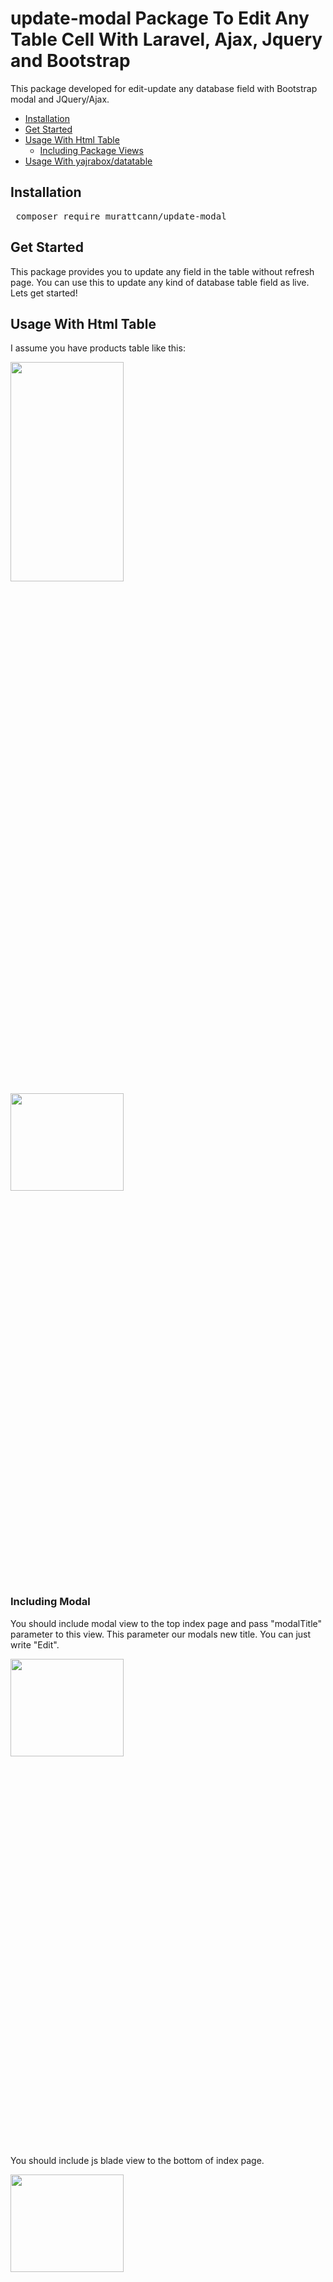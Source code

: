 # update-modal Package To Edit Any Table Cell With Laravel, Ajax, Jquery and Bootstrap
This package developed for edit-update any database field with Bootstrap modal and JQuery/Ajax.

<ul> 
  <li><a href="#installation">Installation</a></li>
  <li><a href="#get-started">Get Started </a></li>
  <li>
    <a href="#usage-with-html-table">Usage With Html Table</a>
    <ul>
        <li><a href="#including-modal">Including Package Views</a></li>
    </ul>
  </li>
   
  <li><a href="#usage-with-yajrabox">Usage With yajrabox/datatable</a></li>
 
</ul>


## <span id="installation"> Installation </span>

<pre> composer require murattcann/update-modal </pre>

## <span> Get Started</span>
<p> This package provides you to update any field in the table without refresh page. 
You can use this to update any kind of database table field as live. Lets get started!
</p>

## <span id="usage-with-html-table"> Usage With Html Table </span>
<p>I assume you have products table like this:</p>
<img src="https://github.com/murattcann/update-package-readme-images/blob/master/productsIndexWithoutPackage.png" width="60%" height="30%"> 

<img src="https://github.com/murattcann/update-package-readme-images/blob/master/newhtmlTableWithoutPacage.png" width="60%" height="20%"> 

### <span id="including-modal"> Including Modal </span>

<p>You should include modal view to the top index page and pass "modalTitle" parameter to this view. 
This parameter our modals new title. You can just write "Edit". </p>

<img src="https://github.com/murattcann/update-package-readme-images/blob/master/includeModal.png" width="60%" height="20%"> 

<p>You should include js blade view to the bottom of index page. </p>

<img src="https://github.com/murattcann/update-package-readme-images/blob/master/includeJS.png" width="60%" height="20%"> 

<p>Now, you should include button blade view to the corresponding table <code> td </code> tag with with specified parameters like this: </p>

<img src="https://github.com/murattcann/update-package-readme-images/blob/master/newhtmlTableWithPackage.png" width="60%" height="20%"> 

<p>The process we just did should give us this result on the index page:</p>

<img src="https://github.com/murattcann/update-package-readme-images/blob/master/productsIndex.png" width="60%" height="20%"> 

<p> As you can see, we can edit-update title and price title. </p>
<p> If you click price to edit you would see the modals input type is number. 
It is because of "inputType" parameter which we passed to included view.</p>
<p> If you click title to edit you would see the modals input type is textarea. This is because of same reason. We did it.</p>

<img src="https://github.com/murattcann/update-package-readme-images/blob/master/priceClicked.png" width="50%" height="20%"> 
<img src="https://github.com/murattcann/update-package-readme-images/blob/master/titleClicked.png" width="50%" height="20%"> 

## <span id="usage-with-yajrabox"> Usage With yajrabox/datatables </span>

<p> 
    If you use yajrabox datatables package you can also integrate for this. But there is a little bit difference between traditional html tables and yajrabox datatable.
    You know, yajrabox package is rendering table view on server side. So, you haven't got a table which you can edit on the view files.
</p>

<p>
    Yajrabox package generates table from server side and you should only write <code>{!! $dataTable->table() !!}</code> 
    on view page that you would like to use. As you can see, there is no html table to edit cells. So, how can we do this editing things in this case? Lets get started.
</p>

<p> I assueme you have services table like this:</p>
<img src="https://github.com/murattcann/update-package-readme-images/blob/master/yajra/index.png" width="50%" height="20%"> 

<p> Now, we should have a helper to generate button as we want.</p>
<p> Let's say, I want to edit priority field with this package.</p>
<p>We must have some functions to do so. </p>
<img src="https://github.com/murattcann/update-package-readme-images/blob/master/yajra/newactionButtonClass.png" width="50%" height="20%"> 
<img src="https://github.com/murattcann/update-package-readme-images/blob/master/yajra/actionButtonClass2.png" width="50%" height="20%"> 

<p>After this step, you should edit <code>ServiceDataTable.php</code> file according to your wish.
As I said before, I want to edit priority field. So, I should make such a change:
</p>
<img src="https://github.com/murattcann/update-package-readme-images/blob/master/yajra/newserviceDataTable.png" width="50%" height="20%"> 

<p>This is the different side of yajrabox. Other steps are same with html table.</p>
<p>Now, you should include modal view and update blade file as we did before.</p>

>If you encounter any errors or problems, contact with me.


